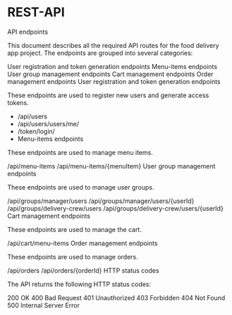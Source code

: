 # REST-API
API endpoints

This document describes all the required API routes for the food delivery app project. The endpoints are grouped into several categories:

User registration and token generation endpoints
Menu-items endpoints
User group management endpoints
Cart management endpoints
Order management endpoints
User registration and token generation endpoints

These endpoints are used to register new users and generate access tokens.

* /api/users
* /api/users/users/me/
* /token/login/
* Menu-items endpoints

These endpoints are used to manage menu items.

/api/menu-items
/api/menu-items/{menuItem}
User group management endpoints

These endpoints are used to manage user groups.

/api/groups/manager/users
/api/groups/manager/users/{userId}
/api/groups/delivery-crew/users
/api/groups/delivery-crew/users/{userId}
Cart management endpoints

These endpoints are used to manage the cart.

/api/cart/menu-items
Order management endpoints

These endpoints are used to manage orders.

/api/orders
/api/orders/{orderId}
HTTP status codes

The API returns the following HTTP status codes:

200 OK
400 Bad Request
401 Unauthorized
403 Forbidden
404 Not Found
500 Internal Server Error
